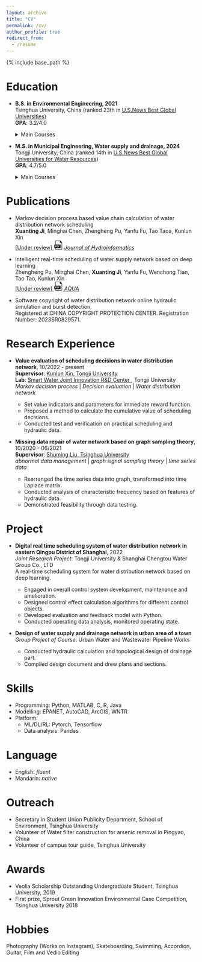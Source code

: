 ```yaml
---
layout: archive
title: "CV"
permalink: /cv/
author_profile: true
redirect_from:
  - /resume
---
```


{% include base_path %}

Education
======
* <b>B.S. in Environmental Engineering, 2021</b> <br> 
  Tsinghua University, China (ranked 23th in <a href="https://www.usnews.com/education/best-global-universities/tsinghua-university-503146" target="_blank">U.S.News Best Global Universities</a>) <br>
    **GPA**: 3.2/4.0 <br>
    <details> <summary>Main Courses</summary>
      <b>Water major</b>: Fluid Mechanics, Water Quality Control Engineering, Engineering Design for Water and Wastewater Treatment, Urban Water and Wastewater Pipeline Works <br>
      <b>Environmental major</b>: Environmental Data and Mathematic Models, Principle of Environmental Engineering, Air Pollution Control Engineering, Solid Waste Treatment and Disposal Engineering <br>
      <b>Math and Programming</b>: Programming Fundamentals, Probability and Statistics, Introduction to Methods of Mathematics and Physics, Calculus, Linear Algebra <br>
    </details>

* <b>M.S. in Municipal Engineering, Water supply and drainage, 2024 </b> <br>
  Tongji University, China (ranked 14th in <a href="https://www.usnews.com/education/best-global-universities/water-resources" target="_blank">U.S.News Best Global Universities for Water Resources</a>) <br>
    **GPA**: 4.7/5.0<br>
    <details> <summary>Main Courses</summary>
      <b>Math and Analysis</b>: Methods of optimization, Numerical Analysis <br>
      <b>Professions</b>: Theory of Water Supply and Sewage Treatment, Data Management and Experimental Design, Cost Analysis in Water Supply and Sewage Engineering, Frontier in Municipal Engineering <br>
    </details>

Publications
======
* Markov decision process based value chain calculation of water distribution network scheduling <br>
  __Xuanting Ji__, Minghai Chen, Zhengheng Pu, Yanfu Fu, Tao Taoa, Kunlun Xin <br>
  <a href="https://drive.google.com/file/d/1j1azuKvYZA4WapN08HNLWC0UENZQCUj0/view?usp=sharing" target="_blank" rel="noopener noreferrer">
  \[Under review\]
  <img src="/images/pdf-icon.png" alt="PDF icon"></a>
  <a href="https://iwaponline.com/jh" target="_blank"> _Journal of Hydroinformatics_ </a>
  
* Intelligent real-time scheduling of water supply network based on deep learning <br>
  Zhengheng Pu, Minghai Chen, __Xuanting Ji__, Yanfu Fu, Wenchong Tian, Tao Tao, Kunlun Xin <br>
  <a href="https://drive.google.com/file/d/1j1azuKvYZA4WapN08HNLWC0UENZQCUj0/view?usp=sharing" target="_blank" rel="noopener noreferrer">
  \[Under review\]
  <img src="/images/pdf-icon.png" alt="PDF icon"> </a>
  <a href="https://iwaponline.com/aqua" target="_blank"> _AQUA_ </a>
* Software copyright of water distribution network online hydraulic simulation and burst detection. <br>
  Registered at CHINA COPYRIGHT PROTECTION CENTER. Registration Number: 2023SR0829571. <br>

Research Experience
======
* __Value evaluation of scheduling decisions in water distribution network__, 10/2022 - present <br>
__Supervisor__: <a href="https://sese.tongji.edu.cn/szdw/zyjs/js/X/xkl.htm" target="_blank"> Kunlun Xin, Tongji University</a> <br>
__Lab__: <a href="https://smartwater.tongji.edu.cn/index.htm" target="_blank"> Smart Water Joint Innovation R&D Center </a> , Tongji University <br>
_Markov decision process_ | _Decision evaluation_ | _Water distribution network_ <br>
  * Set value indicators and parameters for immediate reward function.
  * Proposed a method to calculate the cumulative value of scheduling decisions.
  * Conducted test and verification on practical scheduling and hydraulic data.

* __Missing data repair of water network based on graph sampling theory__, 10/2020 - 06/2021 <br>
__Supervisor__: <a href="https://www.tsinghua.edu.cn/enven/info/1052/2000.htm" target="_blank">Shuming Liu, Tsinghua University</a> <br>
_abnormal data management_ | _graph signal sampling theory_ | _time series data_ <br>
  * Rearranged the time series data into graph, transformed into time Laplace matrix.
  * Conducted analysis of characteristic frequency based on features of hydraulic data.
  * Demonstrated feasibility through data testing.

Project
======
* __Digital real time scheduling system of water distribution network in eastern Qingpu District of Shanghai__, 2022 <br>
_Joint Research Project_: Tongji University & Shanghai Chengtou Water Group Co., LTD <br>
A real-time scheduling system for water distribution network based on deep learning. <br>
  * Engaged in overall control system development, maintenance and amelioration.
  * Designed control effect calculation algorithms for different control objects.
  * Developed evaluation and feedback model with Python.
  * Conducted operating data analysis, monitored operating state.

* __Design of water supply and drainage network in urban area of a town__ <br>
_Group Project of Course_: Urban Water and Wastewater Pipeline Works<br>
  * Conducted hydraulic calculation and topological design of drainage part.
  * Compiled design document and drew plans and sections.

Skills
======
* Programming: Python, MATLAB, C, R, Java
* Modelling: EPANET, AutoCAD, ArcGIS, WNTR
* Platform:
  * ML/DL/RL: Pytorch, Tensorflow
  * Data analysis: Pandas

Language
======
* English: _fluent_ <br>
* Mandarin: _native_

Outreach
======
* Secretary in Student Union Publicity Department, School of Environment, Tsinghua University <br>
* Volunteer of Water filter construction for arsenic removal in Pingyao, China <br>
* Volunteer of campus tour guide, Tsinghua University

Awards
======
* Veolia Scholarship Outstanding Undergraduate Student, Tsinghua University, 2019 <br>
* First prize, Sprout Green Innovation Environmental Case Competition, Tsinghua University 2018

Hobbies
======
Photography (Works on Instagram), Skateboarding, Swimming, Accordion, Guitar, Film and Vedio Editing
